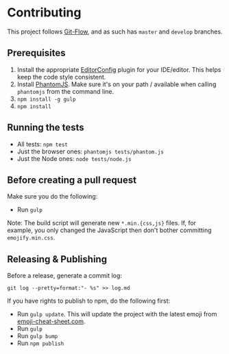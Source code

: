Contributing
===

This project follows [Git-Flow](http://nvie.com/posts/a-successful-git-branching-model/), and as such has ``master`` and ``develop`` branches.










<extoc></extoc>

## Prerequisites

1. Install the appropriate [EditorConfig](http://editorconfig.org) plugin for your IDE/editor. This helps keep the code style consistent.
2. Install [PhantomJS](http://phantomjs.org). Make sure it's on your path / available when calling `phantomjs` from the command line.
2. `npm install -g gulp`
3. `npm install`

## Running the tests

- All tests: `npm test`
- Just the browser ones: `phantomjs tests/phantom.js`
- Just the Node ones: `node tests/node.js`

## Before creating a pull request

Make sure you do the following:

- Run `gulp`

Note: The build script will generate new `*.min.{css,js}` files. If, for example, you only changed the JavaScript then don't bother committing `emojify.min.css`.

## Releasing & Publishing

Before a release, generate a commit log:

```
git log --pretty=format:"- %s" >> log.md
```

If you have rights to publish to npm, do the following first:

- Run `gulp update`. This will update the project with the latest emoji from [emoji-cheat-sheet.com](http://www.emoji-cheat-sheet.com).
- Run `gulp`
- Run `gulp bump`
- Run `npm publish`
